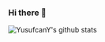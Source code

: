 ### Hi there 👋

![YusufcanY's github stats](https://github-readme-stats.vercel.app/api?username=yusufcany&theme=dracula)
